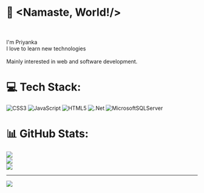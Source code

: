 # 💫 <Namaste, World!/>
<br><br>I'm Priyanka<br>I love to learn new technologies <br><br>Mainly interested in web and software development.


# 💻 Tech Stack:
![CSS3](https://img.shields.io/badge/css3-%231572B6.svg?style=for-the-badge&logo=css3&logoColor=white) ![JavaScript](https://img.shields.io/badge/javascript-%23323330.svg?style=for-the-badge&logo=javascript&logoColor=%23F7DF1E) ![HTML5](https://img.shields.io/badge/html5-%23E34F26.svg?style=for-the-badge&logo=html5&logoColor=white) ![.Net](https://img.shields.io/badge/.NET-5C2D91?style=for-the-badge&logo=.net&logoColor=white) ![MicrosoftSQLServer](https://img.shields.io/badge/Microsoft%20SQL%20Sever-CC2927?style=for-the-badge&logo=microsoft%20sql%20server&logoColor=white)
# 📊 GitHub Stats:
![](https://github-readme-stats.vercel.app/api?username=pmaharathy&theme=dark&hide_border=false&include_all_commits=false&count_private=false)<br/>
![](https://github-readme-streak-stats.herokuapp.com/?user=pmaharathy&theme=dark&hide_border=false)<br/>
![](https://github-readme-stats.vercel.app/api/top-langs/?username=pmaharathy&theme=dark&hide_border=false&include_all_commits=false&count_private=false&layout=compact)

---
[![](https://visitcount.itsvg.in/api?id=pmaharathy&icon=0&color=0)](https://visitcount.itsvg.in)

<!-- Proudly created with GPRM ( https://gprm.itsvg.in ) -->
